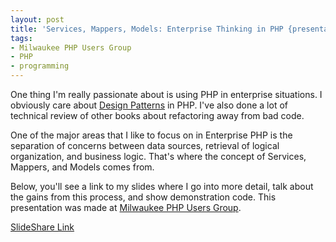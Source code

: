 ```yaml
---
layout: post
title: 'Services, Mappers, Models: Enterprise Thinking in PHP {presentation}'
tags:
- Milwaukee PHP Users Group
- PHP
- programming
---
```


One thing I'm really passionate about is using PHP in enterprise situations.  I obviously care about [Design Patterns](/book) in PHP.  I've also done a lot of technical review of other books about refactoring away from bad code.  

One of the major areas that I like to focus on in Enterprise PHP is the separation of concerns between data sources, retrieval of logical organization, and business logic.  That's where the concept of Services, Mappers, and Models comes from.

Below, you'll see a link to my slides where I go into more detail, talk about the gains from this process, and show demonstration code.  This presentation was made at [Milwaukee PHP Users Group](http://mkepug.org).

[SlideShare Link](http://www.slideshare.net/aaronsaray/enterprise-php-mappers-models-and-services)

